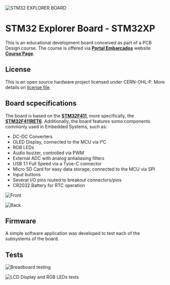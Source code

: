 ![STM32 EXPLORER BOARD](./DOC/IMG/STM32-EXPLORER-BOARD.png)

# STM32 Explorer Board - STM32XP
  
This is an educational development board conceived as part of a PCB Design course. The course is offered via [**Portal Embarcados**](https://embarcados.com.br/) website [**Course Page**](https://cursos.embarcados.com.br/cursos/projeto-de-pcb-para-sistemas-embarcados/).

## License

This is an open source hardware project licensed under CERN-OHL-P. More details on [license file](./LICENSE.md).

## Board scpecifications

The board is based on the [**STM32F411**](https://www.st.com/en/microcontrollers-microprocessors/stm32f411.html), more specifically, the [**STM32F411RET6**](https://www.st.com/en/microcontrollers-microprocessors/stm32f411re.html).
Additionally, the board features somo components commonly used in Embedded Systems, such as:
- DC-DC Converters
- OLED Display, connected to the MCU via I²C
- RGB LEDs
- Audio buzzer, controlled via PWM
- External ADC with analog antialiasing filters
- USB 1.1 Full Speed via a Tyoe-C connector
- Micro SD Card for easy data storage, connected to the MCU via SPI
- Input buttons
- Several I/O pins routed to breakout connectors/pins
- CR2032 Battery for RTC operation

![Front](./DOC/IMG/STM32XP-FRONT.png)

![Back](./DOC/IMG/STM32XP-BACK.png)
  
## Firmware

A simple software application was developed to test each of the subsystems of the board.

## Tests

![Breadboard testing](./DOC/IMG/STM32XP-BREADBOARD.png)

![LCD Display and RGB LEDs tests](./DOC/IMG/STM32XP-DISPLAY-AND-LEDs-TEST.png)
